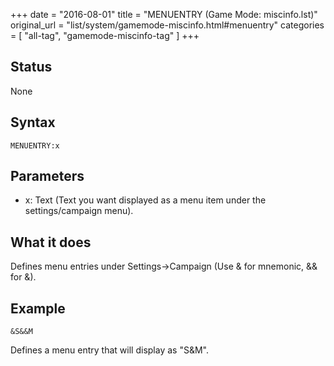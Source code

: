 +++
date = "2016-08-01"
title = "MENUENTRY (Game Mode: miscinfo.lst)"
original_url = "list/system/gamemode-miscinfo.html#menuentry"
categories = [ "all-tag", "gamemode-miscinfo-tag" ]
+++

## Status

None

## Syntax

`MENUENTRY:x`

## Parameters

-   x: Text (Text you want displayed as a menu item
    under the settings/campaign menu).



What it does
------------

Defines menu entries under Settings-&gt;Campaign (Use & for mnemonic, &&
for &).

Example
-------

`&S&&M`

Defines a menu entry that will display as "S&M".

